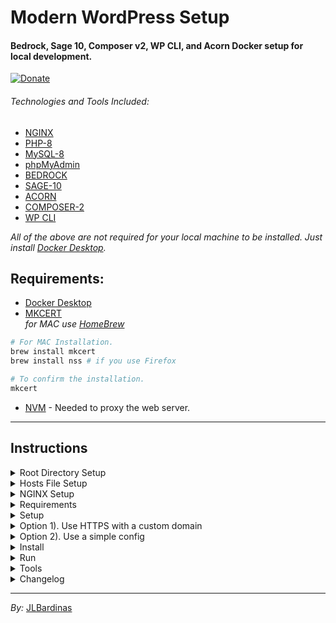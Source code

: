 
# Modern WordPress Setup
#### Bedrock, Sage 10, Composer v2, WP CLI, and Acorn Docker setup for local development.

[![Donate](https://img.shields.io/badge/Donation-green?logo=paypal&label=Paypal)](https://www.paypal.me/johnlitob)

###### Technologies and Tools Included:
* [NGINX](https://www.nginx.com/)
* [PHP-8](https://www.php.net/)
* [MySQL-8](https://www.mysql.com/)
* [phpMyAdmin](https://www.phpmyadmin.net/)
* [BEDROCK](https://roots.io/bedrock/)
* [SAGE-10](https://roots.io/sage/)
* [ACORN](https://roots.io/acorn/)
* [COMPOSER-2](https://getcomposer.org/)
* [WP CLI](https://wp-cli.org/)

_All of the above are not required for your local machine to be installed. Just install [Docker Desktop](https://www.docker.com/products/docker-desktop/)._

## Requirements:
* [Docker Desktop](https://www.docker.com/products/docker-desktop/)
* [MKCERT](https://github.com/FiloSottile/mkcert) </br>
_for MAC use [HomeBrew](https://brew.sh/)_
```bash
# For MAC Installation.
brew install mkcert
brew install nss # if you use Firefox

# To confirm the installation.
mkcert
```

* [NVM](https://github.com/nvm-sh/nvm) - Needed to proxy the web server.

---

## Instructions

<details>
<summary>Root Directory Setup</summary>

+ Create a .env file in the root directory using the .env-example file as a example.

+ If you have a [BedRock](https://roots.io/bedrock/) already running then replace the ```./bedrock``` folder inside the project.
</details>

<details>
<summary>Hosts File Setup</summary>

+ For (Mac, Linux) use the ```nano``` text editor.
```bash
sudo nano /etc/hosts
# Edit the hosts file of your machine to serve local website.

# Enter computer password if prompted.

127.0.0.1 wordpress-docker.test www.wordpress-docker.test
# Add the above statement in the very bottom of the hosts file.
```

</details>

<details>
 <summary>NGINX Setup</summary>

+ [Docker](https://www.docker.com/get-started)
+ [mkcert](https://github.com/FiloSottile/mkcert) for creating the SSL cert.
Install mkcert:

```
brew install mkcert
brew install nss # if you use Firefox
```
+ [NVM](https://github.com/nvm-sh/nvm)



</details>



<details>
 <summary>Requirements</summary>

+ [Docker](https://www.docker.com/get-started)
+ [mkcert](https://github.com/FiloSottile/mkcert) for creating the SSL cert.
Install mkcert:

```
brew install mkcert
brew install nss # if you use Firefox
```
+ [NVM](https://github.com/nvm-sh/nvm)

</details>

<details>
 <summary>Setup</summary>

 ### Setup Environment variables

Both step 1. and 2. below are required:

#### 1. For Docker and the CLI script (Required step)

Copy `.env.example` in the project root to `.env` and edit your preferences.

Example:

```dotenv
IP=127.0.0.1
APP_NAME=myapp
DOMAIN="myapp.local"
DB_HOST=mysql
DB_NAME=myapp
DB_ROOT_PASSWORD=password
DB_TABLE_PREFIX=wp_
```

#### 2. For WordPress (Required step)

Edit `./src/.env.example` to your needs. During the `composer create-project` command described below, an `./src/.env` will be created.

Example:

```dotenv
DB_NAME='myapp'
DB_USER='root'
DB_PASSWORD='password'

# Optionally, you can use a data source name (DSN)
# When using a DSN, you can remove the DB_NAME, DB_USER, DB_PASSWORD, and DB_HOST variables
# DATABASE_URL='mysql://database_user:database_password@database_host:database_port/database_name'

# Optional variables
DB_HOST='mysql'
# DB_PREFIX='wp_'

WP_ENV='development'
WP_HOME='https://myapp.local'
WP_SITEURL="${WP_HOME}/wp"
WP_DEBUG_LOG=/path/to/debug.log

# Generate your keys here: https://roots.io/salts.html
AUTH_KEY='generateme'
SECURE_AUTH_KEY='generateme'
LOGGED_IN_KEY='generateme'
NONCE_KEY='generateme'
AUTH_SALT='generateme'
SECURE_AUTH_SALT='generateme'
LOGGED_IN_SALT='generateme'
NONCE_SALT='generateme'
```

</details>

<details>
 <summary>Option 1). Use HTTPS with a custom domain</summary>

1. Create a SSL cert:

```shell
cd cli
./create-cert.sh
```

This script will create a locally-trusted development certificates. It requires no configuration.

> mkcert needs to be installed like described in Requirements. Read more for [Windows](https://github.com/FiloSottile/mkcert#windows) and [Linux](https://github.com/FiloSottile/mkcert#linux)

1b. Make sure your `/etc/hosts` file has a record for used domains.

```
sudo nano /etc/hosts
```

Add your selected domain like this:

```
127.0.0.1 myapp.local
```

2. Continue on the Install step below

</details>

<details>
 <summary>Option 2). Use a simple config</summary>

1. Edit `nginx/default.conf.conf` to use this simpler config (without using a cert and HTTPS)

```shell
server {
    listen 80;

    root /var/www/html/web;
    index index.php;

    access_log /var/log/nginx/access.log;
    error_log /var/log/nginx/error.log;

    client_max_body_size 100M;

    location / {
        try_files $uri $uri/ /index.php?$args;
    }

    location ~ \.php$ {
        try_files $uri =404;
        fastcgi_split_path_info ^(.+\.php)(/.+)$;
        fastcgi_pass wordpress:9000;
        fastcgi_index index.php;
        include fastcgi_params;
        fastcgi_param SCRIPT_FILENAME $document_root$fastcgi_script_name;
        fastcgi_param PATH_INFO $fastcgi_path_info;
    }
}

```

2. Edit the nginx service in `docker-compose.yml` to use port 80. 443 is not needed now.

```shell
  nginx:
    image: nginx:latest
    container_name: ${APP_NAME}-nginx
    ports:
      - '80:80'

```

3. Continue on the Install step below

</details>

<details>
 <summary>Install</summary>

```shell
docker-compose run composer create-project
```

</details>

<details>
 <summary>Run</summary>

```shell
docker-compose up
```

Docker Compose will now start all the services for you:

```shell
Starting myapp-mysql    ... done
Starting myapp-composer ... done
Starting myapp-phpmyadmin ... done
Starting myapp-wordpress  ... done
Starting myapp-nginx      ... done
Starting myapp-mailhog    ... done
```

🚀 Open [https://myapp.local](https://myapp.local) in your browser

## PhpMyAdmin

PhpMyAdmin comes installed as a service in docker-compose.

🚀 Open [http://127.0.0.1:8082/](http://127.0.0.1:8082/) in your browser

## MailHog

MailHog comes installed as a service in docker-compose.

🚀 Open [http://0.0.0.0:8025/](http://0.0.0.0:8025/) in your browser

</details>

<details>
 <summary>Tools</summary>

### Update WordPress Core and Composer packages (plugins/themes)

```shell
docker-compose run composer update
```

#### Use WP-CLI

```shell
docker exec -it myapp-wordpress bash
```

Login to the container

```shell
wp search-replace https://olddomain.com https://newdomain.com --allow-root
```

Run a wp-cli command

> You can use this command first after you've installed WordPress using Composer as the example above.

### Update plugins and themes from wp-admin?

You can, but I recommend to use Composer for this only. But to enable this edit `./src/config/environments/development.php` (for example to use it in Dev)

```shell
Config::define('DISALLOW_FILE_EDIT', false);
Config::define('DISALLOW_FILE_MODS', false);
```

### Useful Docker Commands

When making changes to the Dockerfile, use:

```bash
docker-compose up -d --force-recreate --build
```

Login to the docker container

```shell
docker exec -it myapp-wordpress bash
```

Stop

```shell
docker-compose stop
```

Down (stop and remove)

```shell
docker-compose down
```

Cleanup

```shell
docker-compose rm -v
```

Recreate

```shell
docker-compose up -d --force-recreate
```

Rebuild docker container when Dockerfile has changed

```shell
docker-compose up -d --force-recreate --build
```
</details>

<details>
<summary>Changelog</summary>

#### 2023-01-06
- Include and setup the phpmyadmin container linked to mysql container.

#### 2023-01-05
- Add a volume from nginx/logs (container) to ./nginx(host) directory.

</details>

----

_By:_ [JLBardinas](https://www.jlbardinas.com)
